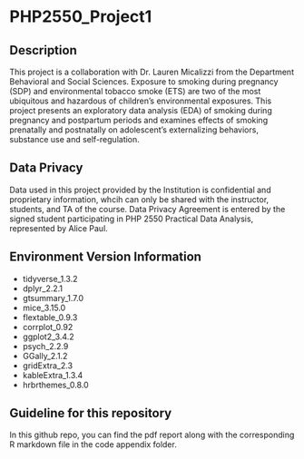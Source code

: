 # PHP2550_Project1

## Description
This project is a collaboration with Dr. Lauren Micalizzi from the Department Behavioral and Social Sciences. Exposure to smoking during pregnancy (SDP) and environmental tobacco smoke (ETS) are two of the most ubiquitous and hazardous of children’s environmental exposures. This project presents an exploratory data analysis (EDA) of smoking during pregnancy and postpartum periods and examines effects of smoking prenatally and postnatally on adolescent’s externalizing behaviors, substance use and self-regulation. 

## Data Privacy
Data used in this project provided by the Institution is confidential and proprietary information, whcih can only be shared with the instructor, students, and TA of the course. Data Privacy Agreement is entered by the signed student participating in PHP 2550 Practical Data Analysis, represented by Alice Paul.

## Environment Version Information
- tidyverse_1.3.2
- dplyr_2.2.1
- gtsummary_1.7.0
- mice_3.15.0
- flextable_0.9.3
- corrplot_0.92
- ggplot2_3.4.2
- psych_2.2.9
- GGally_2.1.2
- gridExtra_2.3
- kableExtra_1.3.4
- hrbrthemes_0.8.0
  

## Guideline for this repository
In this github repo, you can find the pdf report along with the corresponding R markdown file in the code appendix folder. 
